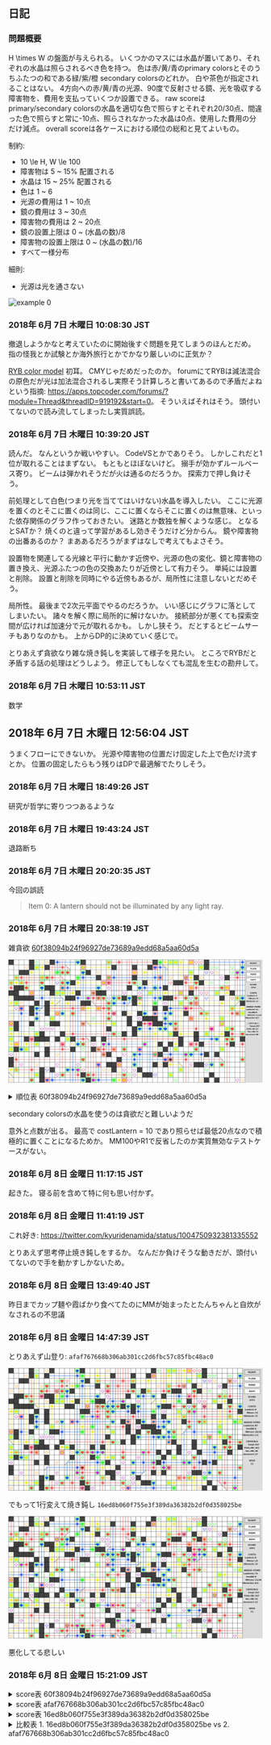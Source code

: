 ## 日記

### 問題概要

H \times W の盤面が与えられる。
いくつかのマスには水晶が置いてあり、それぞれの水晶は照らされるべき色を持つ。
色は赤/黄/青のprimary colorsとそのうちふたつの和である緑/紫/橙 secondary colorsのどれか。 白や茶色が指定されることはない。
4方向への赤/黄/青の光源、90度で反射させる鏡、光を吸収する障害物を、費用を支払っていくつか設置できる。
raw scoreはprimary/secondary colorsの水晶を適切な色で照らすとそれぞれ20/30点、間違った色で照らすと常に-10点、照らされなかった水晶は0点、使用した費用の分だけ減点。
overall scoreは各ケースにおける順位の総和と見てよいもの。

制約:

-   10 \le H, W \le 100
-   障害物は 5 ~ 15% 配置される
-   水晶は 15 ~ 25% 配置される
-   色は 1 ~ 6
-   光源の費用は 1 ~ 10点
-   鏡の費用は 3 ~ 30点
-   障害物の費用は 2 ~ 20点
-   鏡の設置上限は 0 ~ (水晶の数)/8
-   障害物の設置上限は 0 ~ (水晶の数)/16
-   すべて一様分布

細則:

-   光源は光を通さない

![example 0](https://www.topcoder.com/contest/problem/CrystalLighting/1.png)


### 2018年  6月  7日 木曜日 10:08:30 JST

撤退しようかなと考えていたのに開始後すぐ問題を見てしまうのほんとだめ。
指の怪我とか試験とか海外旅行とかでかなり厳しいのに正気か？

[RYB color model](https://en.wikipedia.org/wiki/RYB_color_model) 初耳。 CMYじゃだめだったのか。
forumにてRYBは減法混合の原色だが光は加法混合されるし実際そう計算しろと書いてあるので矛盾だよねという指摘: <https://apps.topcoder.com/forums/?module=Thread&threadID=919192&start=0>。
そういえばそれはそう。 頭付いてないので読み流してしまったし実質誤読。


### 2018年  6月  7日 木曜日 10:39:20 JST

読んだ。 なんというか戦いやすい。 CodeVSとかでありそう。
しかしこれだと1位が取れることはまずない。 もともとほぼないけど。
搦手が効かずルールベース寄り。 ビームは弾かれそうだが火は通るのだろうか。 探索力で押し負けそう。

前処理として白色(つまり光を当ててはいけない)水晶を導入したい。
ここに光源を置くのとそこに置くのは同じ、ここに置くならそこに置くのは無意味、といった依存関係のグラフ作っておきたい。
迷路とか数独を解くような感じ。
となるとSATか？
焼くのと違って学習があるし効きそうだけど分からん。
鏡や障害物の出番あるのか？ まああるだろうがまずはなしで考えてもよさそう。

設置物を関連してる光線と平行に動かす近傍や、光源の色の変化、鏡と障害物の置き換え、光源ふたつの色の交換あたりが近傍として有力そう。
単純には設置と削除。 設置と削除を同時にやる近傍もあるが、局所性に注意しないとだめそう。

局所性。
最後まで2次元平面でやるのだろうか。 いい感じにグラフに落としてしまいたい。
諸々を解く際に局所的に解けないか。 接続部分が悪くても探索空間が広ければ加速分で元が取れるかも。
しかし狭そう。 だとするとビームサーチもありなのかも。 上からDP的に決めていく感じで。

とりあえず貪欲なり雑な焼き鈍しを実装して様子を見たい。
ところでRYBだと矛盾する話の処理はどうしよう。 修正してもしなくても混乱を生むの勘弁して。


### 2018年  6月  7日 木曜日 10:53:11 JST

数学

## 2018年  6月  7日 木曜日 12:56:04 JST

うまくフローにできないか。
光源や障害物の位置だけ固定した上で色だけ流すとか。
位置の固定したらもう残りはDPで最適解でたりしそう。

### 2018年  6月  7日 木曜日 18:49:26 JST

研究が哲学に寄りつつあるような

### 2018年  6月  7日 木曜日 19:43:24 JST

退路断ち

### 2018年  6月  7日 木曜日 20:20:35 JST

今回の誤読

>   Item 0: A lantern should not be illuminated by any light ray.

### 2018年  6月  7日 木曜日 20:38:19 JST

雑貪欲 [60f38094b24f96927de73689a9edd68a5aa60d5a](https://github.com/kmyk/topcoder-marathon-match-tco-2018-r2-crystal-lighting/commit/60f38094b24f96927de73689a9edd68a5aa60d5a)

![11.png](https://raw.githubusercontent.com/kmyk/topcoder-marathon-match-tco-2018-r2-crystal-lighting/documents/image/seed-11.60f38094b24f96927de73689a9edd68a5aa60d5a.png?token=ACGd-HrrN-fy38ORtN9iIzN1mi3fXaITks5bIlVdwA%3D%3D)

<details>
<summary>順位表 60f38094b24f96927de73689a9edd68a5aa60d5a</summary>

| Handle      | Score      | Rank  | Last Submission Time     | Language  | Example Tests  | Submissions  |
|-------------|------------|-------|--------------------------|-----------|----------------|--------------|
| nika        | 996428.57  | 1     | 06.07.2018 06:18:19 EST  | C++       | 1              | 2            |
| CatalinT    | 860714.29  | 2     | 06.07.2018 03:49:38 EST  | C++       | 1              | 1            |
| RafbillFr   | 700000.00  | 3     | 06.07.2018 05:49:21 EST  | C++       | 1              | 1            |
| JacoCronje  | 578571.43  | 4     | 06.07.2018 05:53:51 EST  | C++       | 2              | 1            |
| kimiyuki    | 372142.86  | 5     | 06.07.2018 07:37:10 EST  | C++       | 1              | 2            |
| yowa        | 268571.43  | 6     | 06.06.2018 23:34:08 EST  | C++       | 1              | 1            |
| ktuan       | 223571.43  | 7     | 06.07.2018 05:40:39 EST  | C++       | 1              | 1            |
| fetetriste  | 0.00       | 8     | 06.07.2018 07:29:41 EST  | Java      | 1              | 1            |
| keymoon     | -          | -     | -                        | -         | 1              | 0            |

</details>

secondary colorsの水晶を使うのは貪欲だと難しいようだ

意外と点数が出る。
最高で costLantern = 10 であり照らせば最低20点なので積極的に置くことになるためか。
MM100やR1で反省したのか実質無効なテストケースがない。

### 2018年  6月  8日 金曜日 11:17:15 JST

起きた。 寝る前を含めて特に何も思い付かず。

### 2018年  6月  8日 金曜日 11:41:19 JST

これ好き: <https://twitter.com/kyuridenamida/status/1004750932381335552>

とりあえず思考停止焼き鈍しをするか。 なんだか負けそうな動きだが、頭付いてないので手を動かすしかないため。

### 2018年  6月  8日 金曜日 13:49:40 JST

昨日までカップ麺や霞ばかり食べてたのにMMが始まったとたんちゃんと自炊がなされるの不思議

### 2018年  6月  8日 金曜日 14:47:39 JST

とりあえず山登り: `afaf767668b306ab301cc2d6fbc57c85fbc48ac0`

![](https://raw.githubusercontent.com/kmyk/topcoder-marathon-match-tco-2018-r2-crystal-lighting/documents/image/seed-11.afaf767668b306ab301cc2d6fbc57c85fbc48ac0.png?token=ACGd-Ni6CBPfYkXamzwHEbqs4PIFTOR7ks5bI1sCwA%3D%3D)

でもって1行変えて焼き鈍し `16ed8b060f755e3f389da36382b2df0d358025be`

![](https://raw.githubusercontent.com/kmyk/topcoder-marathon-match-tco-2018-r2-crystal-lighting/documents/image/seed-11.16ed8b060f755e3f389da36382b2df0d358025be.png?token=ACGd-GGZu31ltdiqdlBKZoKFaBF4D3EYks5bI1sBwA%3D%3D)

悪化してる悲しい

### 2018年  6月  8日 金曜日 15:21:09 JST

<details>
<summary>score表 60f38094b24f96927de73689a9edd68a5aa60d5a</summary>

|   seed |   raw_score |     elapsed |
|--------|-------------|-------------|
|      1 |         150 | 0.000190314 |
|      2 |        2661 | 0.232131    |
|      3 |        9468 | 4.32397     |
|      4 |        3928 | 0.639812    |
|      5 |        5472 | 0.761304    |
|      6 |        1604 | 0.047366    |
|      7 |        6175 | 0.820676    |
|      8 |        1570 | 0.0921941   |
|      9 |        5453 | 0.490422    |
|     10 |        4010 | 0.374027    |
|     11 |        1052 | 0.0349937   |
|     12 |        4390 | 0.572925    |
|     13 |        4013 | 0.52793     |
|     14 |         472 | 0.0027176   |
|     15 |        1059 | 0.0382016   |
|     16 |        1912 | 0.227395    |
|     17 |        1408 | 0.0530906   |
|     18 |        4723 | 0.406275    |
|     19 |         821 | 0.0111872   |
|     20 |        2853 | 0.23453     |
|     21 |        5286 | 0.366859    |
|     22 |        2566 | 0.237709    |
|     23 |        1621 | 0.046325    |
|     24 |        1056 | 0.049004    |
|     25 |        5676 | 1.19811     |
|     26 |        1736 | 0.102188    |
|     27 |        4827 | 1.59839     |
|     28 |        1166 | 0.0185568   |
|     29 |         462 | 0.00294092  |
|     30 |        1901 | 0.0429325   |
|     31 |        5220 | 0.956221    |
|     32 |         562 | 0.00957582  |
|     33 |        2467 | 0.0813193   |
|     34 |        2035 | 0.102884    |
|     35 |        4327 | 0.818719    |
|     36 |        6303 | 2.07427     |
|     37 |        2707 | 0.166513    |
|     38 |         788 | 0.00749117  |
|     39 |         791 | 0.0346289   |
|     40 |         540 | 0.00507768  |
|     41 |        3323 | 0.278655    |
|     42 |         971 | 0.0249437   |
|     43 |        5690 | 0.586416    |
|     44 |        4452 | 0.274318    |
|     45 |        1914 | 0.263294    |
|     46 |        3359 | 0.34138     |
|     47 |         469 | 0.00371187  |
|     48 |        7584 | 2.31603     |
|     49 |        3195 | 0.43989     |
|     50 |        1599 | 0.087742    |
|     51 |        1898 | 0.13096     |
|     52 |        6678 | 0.661705    |
|     53 |        6259 | 2.12294     |
|     54 |        2243 | 0.358084    |
|     55 |        4916 | 0.57843     |
|     56 |        5419 | 0.38131     |
|     57 |        3195 | 0.175546    |
|     58 |         740 | 0.00969877  |
|     59 |        3232 | 0.198083    |
|     60 |        3206 | 0.496989    |
|     61 |        1981 | 0.213951    |
|     62 |         984 | 0.0193606   |
|     63 |       11647 | 2.66809     |
|     64 |        2544 | 0.281012    |
|     65 |        2465 | 0.181772    |
|     66 |        1118 | 0.0303937   |
|     67 |        2206 | 0.275981    |
|     68 |        1170 | 0.0683103   |
|     69 |        2239 | 0.110731    |
|     70 |        2746 | 0.0752597   |
|     71 |        2631 | 0.212941    |
|     72 |        1196 | 0.0371919   |
|     73 |        5252 | 0.442412    |
|     74 |        2477 | 0.193501    |
|     75 |        7326 | 0.505636    |
|     76 |        3515 | 0.50109     |
|     77 |         400 | 0.00622593  |
|     78 |        1869 | 0.0511822   |
|     79 |         927 | 0.0380461   |
|     80 |        1058 | 0.061853    |
|     81 |        7249 | 0.607433    |
|     82 |        2667 | 0.338634    |
|     83 |        4831 | 0.519378    |
|     84 |        2436 | 0.286856    |
|     85 |        6625 | 0.845838    |
|     86 |        1733 | 0.157479    |
|     87 |        5954 | 0.9411      |
|     88 |        7013 | 0.822998    |
|     89 |        1028 | 0.0526283   |
|     90 |         814 | 0.0394493   |
|     91 |        6115 | 1.96949     |
|     92 |        5511 | 1.20088     |
|     93 |        3184 | 0.100279    |
|     94 |        4148 | 0.705273    |
|     95 |        4078 | 0.620645    |
|     96 |        6172 | 0.675519    |
|     97 |       10006 | 1.09166     |
|     98 |        1103 | 0.0251376   |
|     99 |        1945 | 0.0975043   |
|    100 |         536 | 0.013457    |

</details>

<details>
<summary>score表 afaf767668b306ab301cc2d6fbc57c85fbc48ac0</summary>

|   seed |   raw_score |        iteration |   elapsed |
|--------|-------------|------------------|-----------|
|      1 |         202 |      1.65094e+07 |   9.5     |
|      2 |        5167 | 586955           |   9.50007 |
|      3 |       12179 | 185993           |   9.50086 |
|      4 |        6195 | 388814           |   9.50003 |
|      5 |        8672 | 300967           |   9.50013 |
|      6 |        2498 |      1.64263e+06 |   9.50279 |
|      7 |        8710 | 291584           |   9.50007 |
|      8 |        2428 |      1.46591e+06 |   9.50003 |
|      9 |        7517 | 404052           |   9.50011 |
|     10 |        7072 | 398741           |   9.50074 |
|     11 |        1702 |      1.6624e+06  |   9.50003 |
|     12 |        6959 | 386532           |   9.50006 |
|     13 |        6985 | 350772           |   9.50006 |
|     14 |         650 |      6.15906e+06 |   9.50004 |
|     15 |        1697 |      1.63967e+06 |   9.50002 |
|     16 |        3427 | 633343           |   9.50006 |
|     17 |        2022 |      1.5934e+06  |   9.50002 |
|     18 |        7940 | 356310           |   9.50006 |
|     19 |        1449 |      2.87756e+06 |   9.50001 |
|     20 |        5118 | 555416           |   9.50009 |
|     21 |        8380 | 386008           |   9.50101 |
|     22 |        4988 | 556117           |   9.50006 |
|     23 |        2446 |      1.52673e+06 |   9.50003 |
|     24 |        1635 |      1.44248e+06 |   9.50002 |
|     25 |        8754 | 281002           |   9.50009 |
|     26 |        2723 |      1.29891e+06 |   9.50002 |
|     27 |        7812 | 275623           |   9.50011 |
|     28 |        1982 |      1.82293e+06 |   9.50002 |
|     29 |         660 |      5.23299e+06 |   9.50002 |
|     30 |        2627 |      1.51354e+06 |   9.50003 |
|     31 |        9292 | 282049           |   9.50006 |
|     32 |        1232 |      2.69893e+06 |   9.50001 |
|     33 |        3933 |      1.07992e+06 |   9.50005 |
|     34 |        4036 | 891006           |   9.50003 |
|     35 |        7648 | 290613           |   9.50006 |
|     36 |        9935 | 207375           |   9.50017 |
|     37 |        4330 | 750751           |   9.50005 |
|     38 |        1120 |      3.13098e+06 |   9.50001 |
|     39 |        1141 |      2.41583e+06 |   9.50001 |
|     40 |         802 |      3.50454e+06 |   9.50001 |
|     41 |        4732 | 612708           |   9.50311 |
|     42 |        1637 |      2.73326e+06 |   9.50003 |
|     43 |        8055 | 377593           |   9.50007 |
|     44 |        7415 | 432312           |   9.50896 |
|     45 |        4372 | 539181           |   9.50005 |
|     46 |        5980 | 439843           |   9.50188 |
|     47 |         700 |      4.71285e+06 |   9.50001 |
|     48 |       10376 | 213600           |   9.50009 |
|     49 |        6097 | 360961           |   9.50007 |
|     50 |        2665 |      1.08955e+06 |   9.50003 |
|     51 |        3614 | 811327           |   9.50005 |
|     52 |        9042 | 295017           |   9.50013 |
|     53 |        8232 | 275241           |   9.50014 |
|     54 |        4869 | 490624           |   9.50004 |
|     55 |        7226 | 361514           |   9.50006 |
|     56 |        7770 | 395916           |   9.50007 |
|     57 |        5005 | 682920           |   9.5082  |
|     58 |        1110 |      3.40148e+06 |   9.50001 |
|     59 |        5131 | 576619           |   9.50023 |
|     60 |        5418 | 425137           |   9.50005 |
|     61 |        3932 | 446552           |   9.50006 |
|     62 |        1538 |      2.0072e+06  |   9.50002 |
|     63 |       12400 | 165923           |   9.50014 |
|     64 |        4899 | 470906           |   9.50005 |
|     65 |        4490 | 764670           |   9.50005 |
|     66 |        1518 |      2.3038e+06  |   9.50002 |
|     67 |        3958 | 641152           |   9.50005 |
|     68 |        1627 |      2.03523e+06 |   9.50244 |
|     69 |        3888 | 916077           |   9.50004 |
|     70 |        4494 | 849816           |   9.50003 |
|     71 |        5357 | 509386           |   9.50006 |
|     72 |        1902 |      1.73572e+06 |   9.50005 |
|     73 |        7613 | 411548           |   9.50006 |
|     74 |        4786 | 743027           |   9.50006 |
|     75 |        9740 | 344939           |   9.50011 |
|     76 |        5478 | 394757           |   9.50009 |
|     77 |         890 |      3.8016e+06  |   9.50004 |
|     78 |        2826 |      1.84141e+06 |   9.50002 |
|     79 |        1064 |      3.04957e+06 |   9.50002 |
|     80 |        1482 |      1.89786e+06 |   9.50002 |
|     81 |       10197 | 313168           |   9.50007 |
|     82 |        4175 | 711549           |   9.50006 |
|     83 |        7660 | 355706           |   9.50008 |
|     84 |        3961 | 689964           |   9.50004 |
|     85 |        9488 | 316379           |   9.50008 |
|     86 |        3052 |      1.04954e+06 |   9.50003 |
|     87 |        9011 | 282156           |   9.50011 |
|     88 |       11131 | 279398           |   9.50009 |
|     89 |        2135 |      1.62480e+06 |   9.50003 |
|     90 |        1885 |      2.25839e+06 |   9.50002 |
|     91 |        9997 | 237994           |   9.5001  |
|     92 |        7781 | 362789           |   9.5001  |
|     93 |        5042 | 832440           |   9.50004 |
|     94 |        6392 | 397928           |   9.50011 |
|     95 |        6314 | 415344           |   9.50006 |
|     96 |        9670 | 296102           |   9.50014 |
|     97 |       11416 | 263806           |   9.50012 |
|     98 |        1567 |      1.85308e+06 |   9.50002 |
|     99 |        2966 |      1.34066e+06 |   9.50003 |
|    100 |         926 |      2.95492e+06 |   9.50001 |

</details>

<details>
<summary>score表 16ed8b060f755e3f389da36382b2df0d358025be</summary>

|   seed |   H |   W |   costLantern |   costMirror |   costObstacle |   maxMirrors |   maxObstacles |   numEmpty |   numObstacles |   numCrystals |   raw_score |        iteration |   elapsed |
|--------|-----|-----|---------------|--------------|----------------|--------------|----------------|------------|----------------|---------------|-------------|------------------|-----------|
|      1 |  10 |  10 |             2 |            6 |             15 |            3 |              3 |         53 |             24 |            23 |         262 |      1.39013e+07 |   9.5     |
|      2 |  55 |  55 |             6 |           23 |              3 |           11 |             28 |       2241 |            287 |           497 |        4710 | 630987           |   9.50005 |
|      3 | 100 | 100 |             7 |           12 |             10 |          235 |             27 |       7418 |            581 |          2001 |       11711 | 203933           |   9.50014 |
|      4 |  52 |  83 |             7 |           30 |             20 |           21 |             13 |       3179 |            343 |           794 |        6372 | 391219           |   9.50008 |
|      5 |  59 |  83 |             5 |           12 |              8 |           61 |             37 |       3314 |            612 |           971 |        8128 | 318563           |   9.5001  |
|      6 |  34 |  36 |             4 |           28 |              2 |           25 |             14 |        789 |            170 |           265 |        2272 |      1.87107e+06 |   9.50003 |
|      7 |  54 |  98 |             4 |           27 |              9 |           99 |             24 |       3545 |            545 |          1202 |        9262 | 284741           |   9.5001  |
|      8 |  30 |  49 |             6 |            3 |             11 |           17 |             11 |       1065 |            160 |           245 |        2396 |      1.59795e+06 |   9.50004 |
|      9 |  55 |  74 |             2 |            7 |             11 |           57 |             20 |       2940 |            402 |           728 |        7328 | 410642           |   9.5001  |
|     10 |  41 |  84 |             2 |           18 |             12 |           46 |             25 |       2473 |            311 |           660 |        7210 | 471095           |   9.50009 |
|     11 |  24 |  46 |             9 |           14 |             15 |           26 |              1 |        722 |            135 |           247 |        1926 |      1.9911e+06  |   9.50002 |
|     12 |  51 |  86 |             3 |           21 |              5 |           26 |             35 |       3291 |            387 |           708 |        6667 | 393797           |   9.50008 |
|     13 |  43 |  85 |             6 |           21 |             15 |          102 |             30 |       2354 |            455 |           846 |        6918 | 424715           |   9.50069 |
|     14 |  16 |  22 |             4 |            6 |             18 |            3 |              2 |        245 |             29 |            78 |         844 |      5.33222e+06 |   9.50001 |
|     15 |  17 |  76 |             6 |            5 |             19 |           21 |              9 |        959 |            137 |           196 |        1909 |      1.7031e+06  |   9.50002 |
|     16 |  39 |  65 |             9 |           29 |             17 |           33 |             14 |       1820 |            259 |           456 |        4033 | 888021           |   9.50004 |
|     17 |  15 |  83 |             4 |           20 |             13 |           10 |             10 |        849 |            206 |           190 |        1916 |      1.77584e+06 |   9.50003 |
|     18 |  50 |  95 |             7 |            8 |              5 |           38 |             15 |       3452 |            316 |           982 |        8082 | 408658           |   9.50008 |
|     19 |  10 |  75 |             2 |           18 |              3 |           10 |              7 |        562 |             46 |           142 |        1835 |      2.45854e+06 |   9.50002 |
|     20 |  36 |  93 |             8 |           11 |             12 |           29 |             35 |       2420 |            320 |           608 |        4444 | 601318           |   9.50005 |
|     21 |  41 |  92 |             4 |            6 |             16 |           34 |             43 |       2617 |            231 |           924 |        8044 | 429228           |   9.50007 |
|     22 |  54 |  54 |             8 |           18 |              5 |           41 |             14 |       2013 |            181 |           722 |        4902 | 613203           |   9.50007 |
|     23 |  34 |  35 |             2 |           27 |              8 |            6 |              9 |        795 |            135 |           260 |        3031 |      1.49811e+06 |   9.50794 |
|     24 |  30 |  46 |             7 |           28 |             10 |           10 |             14 |       1040 |            109 |           231 |        1768 |      1.56045e+06 |   9.50392 |
|     25 |  69 |  80 |             5 |           22 |             11 |          116 |             53 |       3689 |            688 |          1143 |        8492 | 248572           |   9.50011 |
|     26 |  28 |  66 |            10 |            6 |             17 |           48 |             22 |       1286 |            167 |           395 |        2844 |      1.0221e+06  |   9.50003 |
|     27 |  68 |  93 |             7 |           26 |             18 |           72 |             55 |       4861 |            456 |          1007 |        8027 | 265700           |   9.50009 |
|     28 |  24 |  50 |             8 |           13 |              7 |           16 |              2 |        902 |             62 |           236 |        2282 |      1.57503e+06 |   9.50003 |
|     29 |  17 |  24 |            10 |           24 |             16 |            2 |              1 |        280 |             34 |            94 |         672 |      4.91695e+06 |   9.50001 |
|     30 |  32 |  52 |             4 |            7 |              4 |            5 |             12 |       1128 |            207 |           329 |        3015 |      1.53255e+06 |   9.50002 |
|     31 |  63 |  89 |             5 |           19 |              5 |          116 |             23 |       4255 |            294 |          1058 |        8672 | 309135           |   9.5001  |
|     32 |  10 |  76 |             8 |           22 |              6 |            7 |             10 |        475 |            109 |           176 |        1292 |      2.89416e+06 |   9.50002 |
|     33 |  29 |  70 |             6 |           13 |              6 |           13 |              8 |       1247 |            276 |           507 |        4095 |      1.01515e+06 |   9.50004 |
|     34 |  22 |  96 |             6 |           16 |             13 |           12 |             24 |       1598 |             99 |           415 |        4151 | 907504           |   9.50006 |
|     35 |  54 |  96 |             7 |           22 |             13 |          116 |              6 |       3879 |            358 |           947 |        7636 | 334899           |   9.50007 |
|     36 |  86 |  92 |             9 |           12 |             20 |           95 |             66 |       5801 |            420 |          1691 |        9583 | 249773           |   9.50012 |
|     37 |  45 |  56 |             7 |            9 |             20 |           43 |              3 |       1614 |            327 |           579 |        5025 | 635125           |   9.50006 |
|     38 |  14 |  38 |             1 |           18 |             18 |           10 |              5 |        384 |             49 |            99 |        1145 |      3.10307e+06 |   9.50001 |
|     39 |  17 |  48 |             8 |           24 |              3 |           18 |              3 |        512 |            119 |           185 |        1417 |      2.41589e+06 |   9.50002 |
|     40 |  10 |  62 |             7 |           28 |             17 |            1 |              1 |        458 |             43 |           119 |         938 |      3.48295e+06 |   9.50033 |
|     41 |  36 |  83 |             4 |           25 |             10 |           50 |             13 |       2092 |            388 |           508 |        4435 | 714777           |   9.50006 |
|     42 |  26 |  34 |             1 |           27 |              7 |           17 |              6 |        563 |            150 |           171 |        2143 |      2.32599e+06 |   9.50002 |
|     43 |  70 |  71 |             2 |            6 |             17 |           37 |             16 |       3928 |            316 |           726 |        8371 | 347696           |   9.50008 |
|     44 |  51 |  73 |             3 |            9 |              9 |           29 |             33 |       2526 |            335 |           862 |        8203 | 427464           |   9.50008 |
|     45 |  39 |  83 |             8 |           26 |              3 |           24 |             10 |       2392 |            279 |           566 |        4432 | 678202           |   9.50006 |
|     46 |  34 | 100 |             8 |           10 |             13 |           44 |             38 |       2167 |            445 |           788 |        5697 | 555321           |   9.50005 |
|     47 |  14 |  29 |             7 |           28 |             18 |            5 |              1 |        258 |             48 |           100 |         852 |      4.4252e+06  |   9.50001 |
|     48 |  81 |  92 |             5 |           20 |             18 |           91 |             66 |       5609 |            521 |          1322 |       10621 | 217826           |   9.5001  |
|     49 |  51 |  86 |             9 |           28 |              3 |           16 |             16 |       2887 |            566 |           933 |        5967 | 433492           |   9.50006 |
|     50 |  40 |  44 |             9 |           12 |             12 |           39 |             17 |       1123 |            249 |           388 |        2549 |      1.32011e+06 |   9.50003 |
|     51 |  43 |  46 |             8 |           28 |             16 |           29 |              1 |       1330 |            181 |           467 |        3594 | 987904           |   9.50003 |
|     52 |  58 |  84 |             4 |           10 |             10 |           39 |             56 |       3236 |            615 |          1021 |        9566 | 284632           |   9.50011 |
|     53 |  84 |  93 |            10 |           21 |             16 |          163 |             55 |       5666 |            652 |          1494 |        8320 | 281177           |   9.50015 |
|     54 |  41 |  79 |             9 |           20 |             18 |           69 |             36 |       2389 |            260 |           590 |        4680 | 658097           |   9.50006 |
|     55 |  43 |  99 |             1 |           18 |              4 |           58 |             20 |       3081 |            421 |           755 |        7817 | 410041           |   9.50009 |
|     56 |  56 |  65 |             1 |           11 |             15 |           28 |             19 |       2416 |            472 |           752 |        7951 | 460003           |   9.50011 |
|     57 |  29 |  85 |             3 |           21 |             12 |           37 |              4 |       1513 |            366 |           586 |        5136 | 779465           |   9.50006 |
|     58 |  22 |  29 |            10 |           10 |             20 |            7 |              1 |        472 |             36 |           130 |        1210 |      3.34849e+06 |   9.50002 |
|     59 |  33 |  83 |             3 |           28 |              5 |           28 |              7 |       2001 |            208 |           530 |        5563 | 618921           |   9.50007 |
|     60 |  62 |  69 |             8 |           24 |             17 |           68 |              0 |       2994 |            589 |           695 |        5738 | 460848           |   9.50009 |
|     61 |  39 |  70 |             9 |           24 |             15 |           46 |             12 |       2028 |            266 |           436 |        3676 | 802384           |   9.50004 |
|     62 |  16 |  52 |             2 |           28 |              7 |           13 |             10 |        545 |            102 |           185 |        1946 |      2.32697e+06 |   9.50107 |
|     63 |  91 |  92 |             3 |           19 |             13 |          147 |             46 |       5417 |            875 |          2080 |       13490 | 203551           |   9.50012 |
|     64 |  47 |  67 |             8 |           27 |              5 |           45 |             26 |       2252 |            280 |           617 |        5027 | 588549           |   9.50005 |
|     65 |  50 |  52 |             3 |           26 |              5 |           31 |             17 |       2020 |            150 |           430 |        4466 | 701886           |   9.50004 |
|     66 |  28 |  44 |             6 |            9 |              4 |            4 |              7 |        863 |            150 |           219 |        1746 |      1.94523e+06 |   9.50002 |
|     67 |  44 |  69 |             8 |           17 |              8 |           49 |             32 |       2060 |            405 |           571 |        4322 | 581073           |   9.50007 |
|     68 |  14 |  91 |             6 |            7 |             17 |           15 |              5 |        935 |            146 |           193 |        1794 |      1.79542e+06 |   9.50002 |
|     69 |  28 |  74 |             5 |           24 |             13 |           64 |              6 |       1225 |            310 |           537 |        3810 | 964183           |   9.50005 |
|     70 |  21 | 100 |             3 |           16 |             19 |           13 |             14 |       1498 |            139 |           463 |        4647 | 852806           |   9.50004 |
|     71 |  50 |  63 |             9 |           12 |             14 |            0 |             29 |       2125 |            271 |           754 |        4881 | 656424           |   9.50008 |
|     72 |  17 |  64 |             7 |           30 |              5 |            8 |              2 |        788 |             64 |           236 |        2244 |      1.81332e+06 |   9.50905 |
|     73 |  51 |  77 |             1 |            5 |             18 |           74 |             11 |       2796 |            471 |           660 |        8276 | 387080           |   9.50007 |
|     74 |  26 |  95 |             7 |           12 |             17 |           15 |              9 |       1805 |            104 |           561 |        4765 | 741781           |   9.50005 |
|     75 |  70 |  72 |             2 |            6 |              8 |           40 |             21 |       3119 |            719 |          1202 |        9584 | 310517           |   9.50011 |
|     76 |  51 |  96 |             9 |           16 |             16 |            8 |             26 |       3567 |            557 |           772 |        5791 | 455931           |   9.50008 |
|     77 |  22 |  29 |            10 |           25 |             20 |            3 |              0 |        416 |             99 |           123 |         835 |      3.44206e+06 |   9.50001 |
|     78 |  23 |  50 |             1 |           13 |             17 |           24 |              1 |        717 |            151 |           282 |        2824 |      1.63721e+06 |   9.52743 |
|     79 |  11 |  85 |             7 |           24 |              7 |           18 |              2 |        637 |            150 |           148 |        1183 |      2.5765e+06  |   9.50115 |
|     80 |  39 |  39 |            10 |            7 |             14 |            4 |              3 |       1114 |            203 |           204 |        1452 |      1.77119e+06 |   9.51593 |
|     81 |  49 |  93 |             1 |            9 |             17 |           99 |              3 |       3181 |            378 |           998 |        9929 | 254870           |   9.50797 |
|     82 |  46 |  69 |            10 |           20 |             13 |           84 |             22 |       2067 |            388 |           719 |        4294 | 536209           |   9.50006 |
|     83 |  59 |  75 |             9 |           11 |             13 |           26 |             29 |       3061 |            247 |          1117 |        7369 | 334728           |   9.50009 |
|     84 |  37 |  76 |             9 |           13 |              3 |           59 |             30 |       2083 |            191 |           538 |        4063 | 592060           |   9.50005 |
|     85 |  61 |  77 |             3 |           11 |             15 |           81 |             20 |       3249 |            365 |          1083 |        9619 | 273689           |   9.50012 |
|     86 |  30 |  66 |             7 |           30 |             18 |            5 |             12 |       1501 |            104 |           375 |        3255 | 927234           |   9.50003 |
|     87 |  73 |  87 |             5 |           21 |              6 |           36 |             30 |       4999 |            359 |           993 |        8855 | 256732           |   9.50015 |
|     88 |  52 |  99 |             3 |           26 |              5 |          111 |             76 |       3402 |            514 |          1232 |       10652 | 259952           |   9.50013 |
|     89 |  28 |  47 |             8 |           21 |              3 |           28 |              1 |        979 |             91 |           246 |        2231 |      1.57611e+06 |   9.50002 |
|     90 |  17 |  48 |             6 |           27 |             10 |           11 |              7 |        588 |             33 |           195 |        1664 |      2.1767e+06  |   9.50002 |
|     91 |  77 |  97 |             8 |           30 |              7 |          184 |             65 |       5435 |            374 |          1660 |        9622 | 262174           |   9.50153 |
|     92 |  68 |  90 |            10 |           12 |              7 |           90 |             72 |       4330 |            481 |          1309 |        7111 | 357349           |   9.50108 |
|     93 |  33 |  71 |             4 |           25 |              3 |            3 |              7 |       1686 |            126 |           531 |        4906 | 816969           |   9.50004 |
|     94 |  52 |  98 |            10 |           16 |             14 |          142 |             31 |       3013 |            807 |          1276 |        6272 | 414009           |   9.50009 |
|     95 |  61 |  78 |             6 |           14 |              4 |           80 |             19 |       3510 |            514 |           734 |        6452 | 390146           |   9.50009 |
|     96 |  59 |  92 |             6 |           13 |             19 |            3 |             42 |       3628 |            552 |          1248 |        9267 | 319193           |   9.50009 |
|     97 |  66 |  94 |             2 |           10 |             18 |          142 |             52 |       3883 |            825 |          1496 |       11972 | 267705           |   9.50014 |
|     98 |  15 |  76 |             8 |           16 |              9 |           21 |              5 |        829 |            106 |           205 |        1589 |      2.00016e+06 |   9.50002 |
|     99 |  37 |  57 |             6 |           13 |             11 |            9 |              3 |       1518 |            270 |           321 |        2905 |      1.51692e+06 |   9.50003 |
|    100 |  24 |  31 |             6 |           24 |             18 |           12 |              7 |        568 |             44 |           132 |        1114 |      3.49134e+06 |   9.50001 |

</details>

<details>
<summary>比較表 1. 16ed8b060f755e3f389da36382b2df0d358025be vs 2. afaf767668b306ab301cc2d6fbc57c85fbc48ac0</summary>

|     |   H |   W |   costLantern |   costMirror |   costObstacle |   maxMirrors |   maxObstacles |   numEmpty |   numObstacles |   numCrystals |   raw_score_1 |        iteration |   elapsed |   raw_score_2 |   raw_score_diff |
|-----|-----|-----|---------------|--------------|----------------|--------------|----------------|------------|----------------|---------------|---------------|------------------|-----------|---------------|------------------|
|  20 |  36 |  93 |             8 |           11 |             12 |           29 |             35 |       2420 |            320 |           608 |          4444 | 601318           |   9.50005 |          5118 |             -674 |
|  92 |  68 |  90 |            10 |           12 |              7 |           90 |             72 |       4330 |            481 |          1309 |          7111 | 357349           |   9.50108 |          7781 |             -670 |
|  31 |  63 |  89 |             5 |           19 |              5 |          116 |             23 |       4255 |            294 |          1058 |          8672 | 309135           |   9.5001  |          9292 |             -620 |
|   5 |  59 |  83 |             5 |           12 |              8 |           61 |             37 |       3314 |            612 |           971 |          8128 | 318563           |   9.5001  |          8672 |             -544 |
|  88 |  52 |  99 |             3 |           26 |              5 |          111 |             76 |       3402 |            514 |          1232 |         10652 | 259952           |   9.50013 |         11131 |             -479 |
|  71 |  50 |  63 |             9 |           12 |             14 |            0 |             29 |       2125 |            271 |           754 |          4881 | 656424           |   9.50008 |          5357 |             -476 |
|   3 | 100 | 100 |             7 |           12 |             10 |          235 |             27 |       7418 |            581 |          2001 |         11711 | 203933           |   9.50014 |         12179 |             -468 |
|   2 |  55 |  55 |             6 |           23 |              3 |           11 |             28 |       2241 |            287 |           497 |          4710 | 630987           |   9.50005 |          5167 |             -457 |
|  96 |  59 |  92 |             6 |           13 |             19 |            3 |             42 |       3628 |            552 |          1248 |          9267 | 319193           |   9.50009 |          9670 |             -403 |
|  91 |  77 |  97 |             8 |           30 |              7 |          184 |             65 |       5435 |            374 |          1660 |          9622 | 262174           |   9.50153 |          9997 |             -375 |
|  36 |  86 |  92 |             9 |           12 |             20 |           95 |             66 |       5801 |            420 |          1691 |          9583 | 249773           |   9.50012 |          9935 |             -352 |
|  21 |  41 |  92 |             4 |            6 |             16 |           34 |             43 |       2617 |            231 |           924 |          8044 | 429228           |   9.50007 |          8380 |             -336 |
|  41 |  36 |  83 |             4 |           25 |             10 |           50 |             13 |       2092 |            388 |           508 |          4435 | 714777           |   9.50006 |          4732 |             -297 |
|  12 |  51 |  86 |             3 |           21 |              5 |           26 |             35 |       3291 |            387 |           708 |          6667 | 393797           |   9.50008 |          6959 |             -292 |
|  83 |  59 |  75 |             9 |           11 |             13 |           26 |             29 |       3061 |            247 |          1117 |          7369 | 334728           |   9.50009 |          7660 |             -291 |
|  46 |  34 | 100 |             8 |           10 |             13 |           44 |             38 |       2167 |            445 |           788 |          5697 | 555321           |   9.50005 |          5980 |             -283 |
|  81 |  49 |  93 |             1 |            9 |             17 |           99 |              3 |       3181 |            378 |           998 |          9929 | 254870           |   9.50797 |         10197 |             -268 |
|  25 |  69 |  80 |             5 |           22 |             11 |          116 |             53 |       3689 |            688 |          1143 |          8492 | 248572           |   9.50011 |          8754 |             -262 |
|  61 |  39 |  70 |             9 |           24 |             15 |           46 |             12 |       2028 |            266 |           436 |          3676 | 802384           |   9.50004 |          3932 |             -256 |
|   6 |  34 |  36 |             4 |           28 |              2 |           25 |             14 |        789 |            170 |           265 |          2272 |      1.87107e+06 |   9.50003 |          2498 |             -226 |
|  90 |  17 |  48 |             6 |           27 |             10 |           11 |              7 |        588 |             33 |           195 |          1664 |      2.1767e+06  |   9.50002 |          1885 |             -221 |
|   9 |  55 |  74 |             2 |            7 |             11 |           57 |             20 |       2940 |            402 |           728 |          7328 | 410642           |   9.5001  |          7517 |             -189 |
|  54 |  41 |  79 |             9 |           20 |             18 |           69 |             36 |       2389 |            260 |           590 |          4680 | 658097           |   9.50006 |          4869 |             -189 |
|  87 |  73 |  87 |             5 |           21 |              6 |           36 |             30 |       4999 |            359 |           993 |          8855 | 256732           |   9.50015 |          9011 |             -156 |
|  75 |  70 |  72 |             2 |            6 |              8 |           40 |             21 |       3119 |            719 |          1202 |          9584 | 310517           |   9.50011 |          9740 |             -156 |
|  93 |  33 |  71 |             4 |           25 |              3 |            3 |              7 |       1686 |            126 |           531 |          4906 | 816969           |   9.50004 |          5042 |             -136 |
|  49 |  51 |  86 |             9 |           28 |              3 |           16 |             16 |       2887 |            566 |           933 |          5967 | 433492           |   9.50006 |          6097 |             -130 |
|  94 |  52 |  98 |            10 |           16 |             14 |          142 |             31 |       3013 |            807 |          1276 |          6272 | 414009           |   9.50009 |          6392 |             -120 |
|  50 |  40 |  44 |             9 |           12 |             12 |           39 |             17 |       1123 |            249 |           388 |          2549 |      1.32011e+06 |   9.50003 |          2665 |             -116 |
|  17 |  15 |  83 |             4 |           20 |             13 |           10 |             10 |        849 |            206 |           190 |          1916 |      1.77584e+06 |   9.50003 |          2022 |             -106 |
|  22 |  54 |  54 |             8 |           18 |              5 |           41 |             14 |       2013 |            181 |           722 |          4902 | 613203           |   9.50007 |          4988 |              -86 |
|  69 |  28 |  74 |             5 |           24 |             13 |           64 |              6 |       1225 |            310 |           537 |          3810 | 964183           |   9.50005 |          3888 |              -78 |
|  13 |  43 |  85 |             6 |           21 |             15 |          102 |             30 |       2354 |            455 |           846 |          6918 | 424715           |   9.50069 |          6985 |              -67 |
|  99 |  37 |  57 |             6 |           13 |             11 |            9 |              3 |       1518 |            270 |           321 |          2905 |      1.51692e+06 |   9.50003 |          2966 |              -61 |
|  77 |  22 |  29 |            10 |           25 |             20 |            3 |              0 |        416 |             99 |           123 |           835 |      3.44206e+06 |   9.50001 |           890 |              -55 |
|   8 |  30 |  49 |             6 |            3 |             11 |           17 |             11 |       1065 |            160 |           245 |          2396 |      1.59795e+06 |   9.50004 |          2428 |              -32 |
|  80 |  39 |  39 |            10 |            7 |             14 |            4 |              3 |       1114 |            203 |           204 |          1452 |      1.77119e+06 |   9.51593 |          1482 |              -30 |
|  65 |  50 |  52 |             3 |           26 |              5 |           31 |             17 |       2020 |            150 |           430 |          4466 | 701886           |   9.50004 |          4490 |              -24 |
|  74 |  26 |  95 |             7 |           12 |             17 |           15 |              9 |       1805 |            104 |           561 |          4765 | 741781           |   9.50005 |          4786 |              -21 |
|  51 |  43 |  46 |             8 |           28 |             16 |           29 |              1 |       1330 |            181 |           467 |          3594 | 987904           |   9.50003 |          3614 |              -20 |
|  35 |  54 |  96 |             7 |           22 |             13 |          116 |              6 |       3879 |            358 |           947 |          7636 | 334899           |   9.50007 |          7648 |              -12 |
|  78 |  23 |  50 |             1 |           13 |             17 |           24 |              1 |        717 |            151 |           282 |          2824 |      1.63721e+06 |   9.52743 |          2826 |               -2 |
|  29 |  17 |  24 |            10 |           24 |             16 |            2 |              1 |        280 |             34 |            94 |           672 |      4.91695e+06 |   9.50001 |           660 |               12 |
|  98 |  15 |  76 |             8 |           16 |              9 |           21 |              5 |        829 |            106 |           205 |          1589 |      2.00016e+06 |   9.50002 |          1567 |               22 |
|  38 |  14 |  38 |             1 |           18 |             18 |           10 |              5 |        384 |             49 |            99 |          1145 |      3.10307e+06 |   9.50001 |          1120 |               25 |
|   1 |  10 |  10 |             2 |            6 |             15 |            3 |              3 |         53 |             24 |            23 |           262 |      1.39013e+07 |   9.5     |           202 |               60 |
|  32 |  10 |  76 |             8 |           22 |              6 |            7 |             10 |        475 |            109 |           176 |          1292 |      2.89416e+06 |   9.50002 |          1232 |               60 |
|  45 |  39 |  83 |             8 |           26 |              3 |           24 |             10 |       2392 |            279 |           566 |          4432 | 678202           |   9.50006 |          4372 |               60 |
|  53 |  84 |  93 |            10 |           21 |             16 |          163 |             55 |       5666 |            652 |          1494 |          8320 | 281177           |   9.50015 |          8232 |               88 |
|  89 |  28 |  47 |             8 |           21 |              3 |           28 |              1 |        979 |             91 |           246 |          2231 |      1.57611e+06 |   9.50002 |          2135 |               96 |
|  58 |  22 |  29 |            10 |           10 |             20 |            7 |              1 |        472 |             36 |           130 |          1210 |      3.34849e+06 |   9.50002 |          1110 |              100 |
|  84 |  37 |  76 |             9 |           13 |              3 |           59 |             30 |       2083 |            191 |           538 |          4063 | 592060           |   9.50005 |          3961 |              102 |
|  34 |  22 |  96 |             6 |           16 |             13 |           12 |             24 |       1598 |             99 |           415 |          4151 | 907504           |   9.50006 |          4036 |              115 |
|  82 |  46 |  69 |            10 |           20 |             13 |           84 |             22 |       2067 |            388 |           719 |          4294 | 536209           |   9.50006 |          4175 |              119 |
|  79 |  11 |  85 |             7 |           24 |              7 |           18 |              2 |        637 |            150 |           148 |          1183 |      2.5765e+06  |   9.50115 |          1064 |              119 |
|  26 |  28 |  66 |            10 |            6 |             17 |           48 |             22 |       1286 |            167 |           395 |          2844 |      1.0221e+06  |   9.50003 |          2723 |              121 |
|  64 |  47 |  67 |             8 |           27 |              5 |           45 |             26 |       2252 |            280 |           617 |          5027 | 588549           |   9.50005 |          4899 |              128 |
|  57 |  29 |  85 |             3 |           21 |             12 |           37 |              4 |       1513 |            366 |           586 |          5136 | 779465           |   9.50006 |          5005 |              131 |
|  85 |  61 |  77 |             3 |           11 |             15 |           81 |             20 |       3249 |            365 |          1083 |          9619 | 273689           |   9.50012 |          9488 |              131 |
|  24 |  30 |  46 |             7 |           28 |             10 |           10 |             14 |       1040 |            109 |           231 |          1768 |      1.56045e+06 |   9.50392 |          1635 |              133 |
|  40 |  10 |  62 |             7 |           28 |             17 |            1 |              1 |        458 |             43 |           119 |           938 |      3.48295e+06 |   9.50033 |           802 |              136 |
|  10 |  41 |  84 |             2 |           18 |             12 |           46 |             25 |       2473 |            311 |           660 |          7210 | 471095           |   9.50009 |          7072 |              138 |
|  95 |  61 |  78 |             6 |           14 |              4 |           80 |             19 |       3510 |            514 |           734 |          6452 | 390146           |   9.50009 |          6314 |              138 |
|  18 |  50 |  95 |             7 |            8 |              5 |           38 |             15 |       3452 |            316 |           982 |          8082 | 408658           |   9.50008 |          7940 |              142 |
|  47 |  14 |  29 |             7 |           28 |             18 |            5 |              1 |        258 |             48 |           100 |           852 |      4.4252e+06  |   9.50001 |           700 |              152 |
|  70 |  21 | 100 |             3 |           16 |             19 |           13 |             14 |       1498 |            139 |           463 |          4647 | 852806           |   9.50004 |          4494 |              153 |
|  33 |  29 |  70 |             6 |           13 |              6 |           13 |              8 |       1247 |            276 |           507 |          4095 |      1.01515e+06 |   9.50004 |          3933 |              162 |
|  68 |  14 |  91 |             6 |            7 |             17 |           15 |              5 |        935 |            146 |           193 |          1794 |      1.79542e+06 |   9.50002 |          1627 |              167 |
|   4 |  52 |  83 |             7 |           30 |             20 |           21 |             13 |       3179 |            343 |           794 |          6372 | 391219           |   9.50008 |          6195 |              177 |
|  56 |  56 |  65 |             1 |           11 |             15 |           28 |             19 |       2416 |            472 |           752 |          7951 | 460003           |   9.50011 |          7770 |              181 |
| 100 |  24 |  31 |             6 |           24 |             18 |           12 |              7 |        568 |             44 |           132 |          1114 |      3.49134e+06 |   9.50001 |           926 |              188 |
|  14 |  16 |  22 |             4 |            6 |             18 |            3 |              2 |        245 |             29 |            78 |           844 |      5.33222e+06 |   9.50001 |           650 |              194 |
|  86 |  30 |  66 |             7 |           30 |             18 |            5 |             12 |       1501 |            104 |           375 |          3255 | 927234           |   9.50003 |          3052 |              203 |
|  15 |  17 |  76 |             6 |            5 |             19 |           21 |              9 |        959 |            137 |           196 |          1909 |      1.7031e+06  |   9.50002 |          1697 |              212 |
|  27 |  68 |  93 |             7 |           26 |             18 |           72 |             55 |       4861 |            456 |          1007 |          8027 | 265700           |   9.50009 |          7812 |              215 |
|  11 |  24 |  46 |             9 |           14 |             15 |           26 |              1 |        722 |            135 |           247 |          1926 |      1.9911e+06  |   9.50002 |          1702 |              224 |
|  66 |  28 |  44 |             6 |            9 |              4 |            4 |              7 |        863 |            150 |           219 |          1746 |      1.94523e+06 |   9.50002 |          1518 |              228 |
|  48 |  81 |  92 |             5 |           20 |             18 |           91 |             66 |       5609 |            521 |          1322 |         10621 | 217826           |   9.5001  |         10376 |              245 |
|  39 |  17 |  48 |             8 |           24 |              3 |           18 |              3 |        512 |            119 |           185 |          1417 |      2.41589e+06 |   9.50002 |          1141 |              276 |
|  28 |  24 |  50 |             8 |           13 |              7 |           16 |              2 |        902 |             62 |           236 |          2282 |      1.57503e+06 |   9.50003 |          1982 |              300 |
|  76 |  51 |  96 |             9 |           16 |             16 |            8 |             26 |       3567 |            557 |           772 |          5791 | 455931           |   9.50008 |          5478 |              313 |
|  43 |  70 |  71 |             2 |            6 |             17 |           37 |             16 |       3928 |            316 |           726 |          8371 | 347696           |   9.50008 |          8055 |              316 |
|  60 |  62 |  69 |             8 |           24 |             17 |           68 |              0 |       2994 |            589 |           695 |          5738 | 460848           |   9.50009 |          5418 |              320 |
|  72 |  17 |  64 |             7 |           30 |              5 |            8 |              2 |        788 |             64 |           236 |          2244 |      1.81332e+06 |   9.50905 |          1902 |              342 |
|  67 |  44 |  69 |             8 |           17 |              8 |           49 |             32 |       2060 |            405 |           571 |          4322 | 581073           |   9.50007 |          3958 |              364 |
|  19 |  10 |  75 |             2 |           18 |              3 |           10 |              7 |        562 |             46 |           142 |          1835 |      2.45854e+06 |   9.50002 |          1449 |              386 |
|  30 |  32 |  52 |             4 |            7 |              4 |            5 |             12 |       1128 |            207 |           329 |          3015 |      1.53255e+06 |   9.50002 |          2627 |              388 |
|  62 |  16 |  52 |             2 |           28 |              7 |           13 |             10 |        545 |            102 |           185 |          1946 |      2.32697e+06 |   9.50107 |          1538 |              408 |
|  59 |  33 |  83 |             3 |           28 |              5 |           28 |              7 |       2001 |            208 |           530 |          5563 | 618921           |   9.50007 |          5131 |              432 |
|  42 |  26 |  34 |             1 |           27 |              7 |           17 |              6 |        563 |            150 |           171 |          2143 |      2.32599e+06 |   9.50002 |          1637 |              506 |
|  52 |  58 |  84 |             4 |           10 |             10 |           39 |             56 |       3236 |            615 |          1021 |          9566 | 284632           |   9.50011 |          9042 |              524 |
|   7 |  54 |  98 |             4 |           27 |              9 |           99 |             24 |       3545 |            545 |          1202 |          9262 | 284741           |   9.5001  |          8710 |              552 |
|  97 |  66 |  94 |             2 |           10 |             18 |          142 |             52 |       3883 |            825 |          1496 |         11972 | 267705           |   9.50014 |         11416 |              556 |
|  23 |  34 |  35 |             2 |           27 |              8 |            6 |              9 |        795 |            135 |           260 |          3031 |      1.49811e+06 |   9.50794 |          2446 |              585 |
|  55 |  43 |  99 |             1 |           18 |              4 |           58 |             20 |       3081 |            421 |           755 |          7817 | 410041           |   9.50009 |          7226 |              591 |
|  16 |  39 |  65 |             9 |           29 |             17 |           33 |             14 |       1820 |            259 |           456 |          4033 | 888021           |   9.50004 |          3427 |              606 |
|  73 |  51 |  77 |             1 |            5 |             18 |           74 |             11 |       2796 |            471 |           660 |          8276 | 387080           |   9.50007 |          7613 |              663 |
|  37 |  45 |  56 |             7 |            9 |             20 |           43 |              3 |       1614 |            327 |           579 |          5025 | 635125           |   9.50006 |          4330 |              695 |
|  44 |  51 |  73 |             3 |            9 |              9 |           29 |             33 |       2526 |            335 |           862 |          8203 | 427464           |   9.50008 |          7415 |              788 |
|  63 |  91 |  92 |             3 |           19 |             13 |          147 |             46 |       5417 |            875 |          2080 |         13490 | 203551           |   9.50012 |         12400 |             1090 |

</details>

